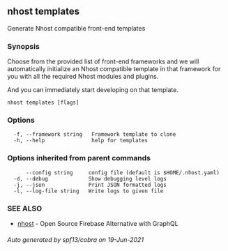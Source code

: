 ## nhost templates

Generate Nhost compatible front-end templates

### Synopsis

Choose from the provided list of front-end frameworks
and we will automatically initialize an Nhost compatible
template in that framework for you with all the required
Nhost modules and plugins.

And you can immediately start developing on that template.

```
nhost templates [flags]
```

### Options

```
  -f, --framework string   Framework template to clone
  -h, --help               help for templates
```

### Options inherited from parent commands

```
      --config string     config file (default is $HOME/.nhost.yaml)
  -d, --debug             Show debugging level logs
  -j, --json              Print JSON formatted logs
  -l, --log-file string   Write logs to given file
```

### SEE ALSO

* [nhost](nhost.md)	 - Open Source Firebase Alternative with GraphQL

###### Auto generated by spf13/cobra on 19-Jun-2021
